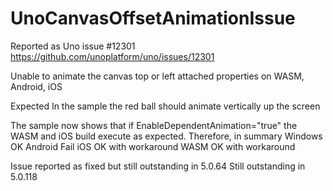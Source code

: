 # UnoCanvasOffsetAnimationIssue

Reported as Uno issue #12301
https://github.com/unoplatform/uno/issues/12301

Unable to animate the canvas top or left attached properties on WASM, Android, iOS

Expected
In the sample the red ball should animate vertically up the screen 

The sample now shows that if EnableDependentAnimation="true" the WASM and iOS build execute as expected.
Therefore, in summary
Windows OK
Android Fail
iOS OK with workaround
WASM OK with workaround

Issue reported as fixed but still outstanding in 5.0.64
Still outstanding in 5.0.118